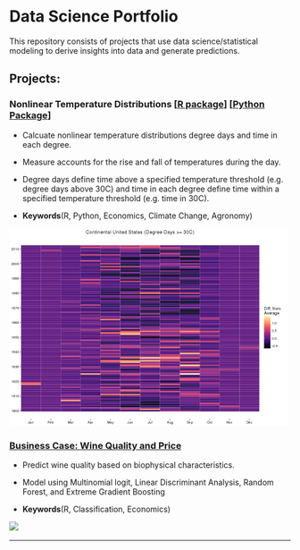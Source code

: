 # Data Science Portfolio
 
This repository consists of projects that use data science/statistical modeling to derive insights into data and generate predictions. 
 
## Projects:

###  Nonlinear Temperature Distributions [[R package](https://github.com/johnwoodill/nonlineartempr)] [[Python Package](https://github.com/johnwoodill/nonlineartemppy)]

* Calcuate nonlinear temperature distributions degree days and time in each degree.

* Measure accounts for the rise and fall of temperatures during the day.

* Degree days define time above a specified temperature threshold (e.g. degree days above 30C) and time in each degree define time within a specified temperature threshold (e.g. time in 30C).

* **Keywords**(R, Python, Economics, Climate Change, Agronomy)

<img src="https://github.com/johnwoodill/US-Degree-Days-Heat-Map/raw/master/dd30.png?raw=true" width="500">

 
###  [Business Case: Wine Quality and Price](https://www.kaggle.com/johnwoodill/business-case-predicting-quality-wine-and-prices/notebook)

* Predict wine quality based on biophysical characteristics.

* Model using Multinomial logit, Linear Discriminant Analysis, Random Forest, and Extreme Gradient Boosting


* **Keywords**(R, Classification, Economics)

<img src="https://www.kaggleusercontent.com/kf/7360315/eyJhbGciOiJkaXIiLCJlbmMiOiJBMTI4Q0JDLUhTMjU2In0..gWlfStz6tFR7w5xpOPzGTQ.i3-_dhWuYH916TDR5vfVkhs_c4anBfwbl_fGKYwFaZgbGOqor0R8mHRqnwH1vDJhOR8Yng9WvL3AnvPd2ijRMML5x1Ti6pPVGO0GTOkXuDYt9LXbgY6zjk8PyRuqEJj19F1XdEtiw3a7q6Sq4CoMZEhmJvqRhkr6gdmKxTlE4zbZinqpDBAP9bjNcwSCiv5a.G1E8Zb9RmG2VXOfpV14NZw/__results___files/__results___18_1.png" width="500">

 
---
